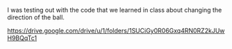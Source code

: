 I was testing out with the code that we learned in class about changing the direction of the ball.

https://drive.google.com/drive/u/1/folders/1SUCiGy0R06Gxq4RN0RZ2kJUwH9BQqTc1
